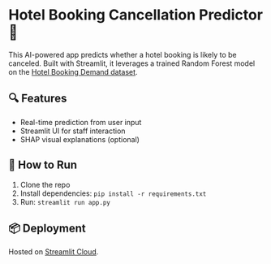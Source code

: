 # Hotel Booking Cancellation Predictor 🎯

This AI-powered app predicts whether a hotel booking is likely to be canceled. Built with Streamlit, it leverages a trained Random Forest model on the [Hotel Booking Demand dataset](https://www.kaggle.com/jessemostipak/hotel-booking-demand).

## 🔍 Features
- Real-time prediction from user input
- Streamlit UI for staff interaction
- SHAP visual explanations (optional)

## 🚀 How to Run
1. Clone the repo
2. Install dependencies: `pip install -r requirements.txt`
3. Run: `streamlit run app.py`

## 📦 Deployment
Hosted on [Streamlit Cloud](https://streamlit.io/cloud).
